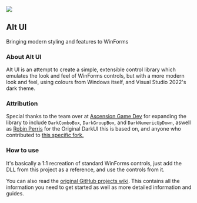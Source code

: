<img src="https://raw.githubusercontent.com/kran27/DarkUI/master/title.png">

## Alt UI
Bringing modern styling and features to WinForms

### About Alt UI
Alt UI is an attempt to create a simple, extensible control library which emulates the look and feel of WinForms controls, but with a more modern look and feel, using colours from Windows itself, and Visual Studio 2022's dark theme.

### Attribution

Special thanks to the team over at [Ascension Game Dev](https://www.ascensiongamedev.com/) for expanding the library to include `DarkComboBox`, `DarkGroupBox`, and `DarkNumericUpDown`, aswell as [Robin Perris](http://www.robinperris.com) for the Original DarkUI this is based on, and anyone who contributed to [this specific fork.](https://github.com/Polo-Sul-Informatica/DarkUI2)

### How to use
It's basically a 1:1 recreation of standard WinForms controls, just add the DLL from this project as a reference, and use the controls from it.

You can also read the [original GitHub projects wiki](https://github.com/RobinPerris/DarkUI/wiki). This contains all the information you need to get started as well as more detailed information and guides.
